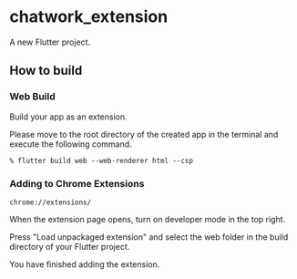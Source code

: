 # chatwork_extension

A new Flutter project.

## How to build

### Web Build

Build your app as an extension.

Please move to the root directory of the created app in the terminal and execute the following command.

```
% flutter build web --web-renderer html --csp
```

### Adding to Chrome Extensions

```
chrome://extensions/
```

When the extension page opens, turn on developer mode in the top right.

Press "Load unpackaged extension" and select the web folder in the build directory of your Flutter project.

You have finished adding the extension.
